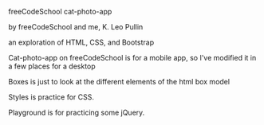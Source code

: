  freeCodeSchool cat-photo-app
 
 by freeCodeSchool and me, K. Leo Pullin
 
 an exploration of HTML, CSS, and Bootstrap
 
 Cat-photo-app on freeCodeSchool is for a mobile app, so I've modified it in a few places for a desktop
 
 Boxes is just to look at the different elements of the html box model
 
 Styles is practice for CSS.
 
 Playground is for practicing some jQuery.